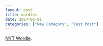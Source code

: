 ```yaml
---
layout: post
title: wordles
date: 2024-05-01
categories: ["New Category", "Test Post"]
---
```


[NYT Wordle](https://www.nytimes.com/games/wordle/index.html).

